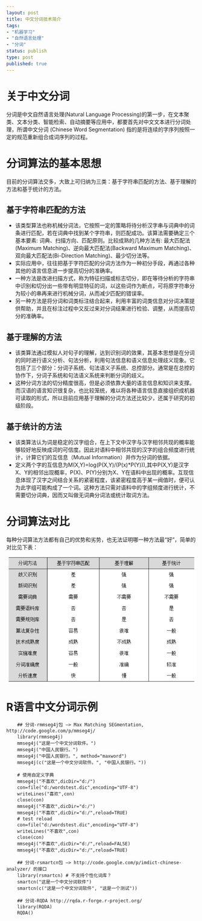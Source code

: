 ```yaml
--- 
layout: post
title: 中文分词技术简介
tags: 
- "机器学习"
- "自然语言处理"
- "分词"
status: publish
type: post
published: true
---
```

# 关于中文分词

分词是中文自然语言处理(Natural Language Processing)的第一步，在文本聚类、文本分类、智能检索、自动摘要等应用中，都要首先对中文文本进行分词处理，所谓中文分词 (Chinese Word Segmentation) 指的是将连续的字序列按照一定的规范重新组合成词序列的过程。

# 分词算法的基本思想

目前的分词算法交多，大致上可归纳为三类：基于字符串匹配的方法、基于理解的方法和基于统计的方法。

## 基于字符串匹配的方法


+ 该类型算法也称机械分词法，它按照一定的策略将待分析汉字串与词典中的词条进行匹配，若在词典中找到某个字符串，则匹配成功。该算法需要确定三个基本要素: 词典、扫描方向、匹配原则。比较成熟的几种方法有: 最大匹配法(Maximum Matching)、逆向最大匹配法(Backward Maximum Matching)、双向最大匹配法(Bi-Direction Matching)、最少切分法等。
+ 实际应用中，往往把基于字符匹配的分词方法作为一种初分手段，再通过各种其他的语言信息进一步提高切分的准确率。
+ 一种方法是改进扫描方式，称为特征扫描或标志切分，即在等待分析的字符串中识别和切分出一些带有明显特征的词，以这些词作为断点，可将原字符串分为较小的串再来进行机械分词，从而减少匹配的错误率。
+ 另一种方法是将分词和词类标注结合起来，利用丰富的词类信息对分词决策提供帮助，并且在标注过程中又反过来对分词结果进行检验、调整，从而提高切分的准确率。 

## 基于理解的方法

+ 该类算法通过模拟人对句子的理解，达到识别词的效果，其基本思想是在分词的同时进行语义分析、句法分析，利用句法信息和语义信息处理歧义现象。它包括了三个部分：分词子系统、句法语义子系统、总控部分。通常是在总控的协作下，分词子系统和句法语义系统来判断分词的歧义。
+ 这种分词方法的切分精度很高，但是必须依靠大量的语言信息和知识来支撑。而汉语的语言知识很复杂，也比较笼统，难以将各种语言信息直接组织成机器可读取的形式，所以目前应用基于理解的分词方法还比较少，还属于研究的初级阶段。

## 基于统计的方法

+ 该类算法认为词是稳定的汉字组合，在上下文中汉字与汉字相邻共现的概率能够较好地反映成词的可信度。因此对语料中相邻共现的汉字的组合频度进行统计，计算它们的互信息（Mutual Information）并作为分词的依据。
+ 定义两个字的互信息为M(X,Y)=log(P(X,Y)/(P(x)*P(Y))),其中P(X,Y)是汉字X、Y的相邻出现概率，P(X)、P(Y)分别为X、Y在语料中出现的概率。互现信息体现了汉字之间结合关系的紧密程度，该紧密程度高于某一阀值时，便可认为此字组可能构成了一个词。这种方法只需对语料中的字组频度进行统计，不需要切分词典，因而又叫做无词典分词法或统计取词方法。

# 分词算法对比

每种分词算法方法都有自己的优势和劣势，也无法证明哪一种方法最“好”，简单的对比见下表：

![分词算法对比](/upload/pic/2012-06-22-chinese-word-segmentation.png "")

# R语言中文分词示例

        ## 分词-rmmseg4j包 –> Max Matching SEGmentation, http://code.google.com/p/mmseg4j/
        library(rmmseg4j)
        mmseg4j("这是一个中文分词软件。")
        mmseg4j("中国人民银行。")
        mmseg4j("中国人民银行。", method="maxword")
        mmseg4j(c("这是一个中文分词软件。", "中国人民银行。"))

        # 使用自定义字典
        mmseg4j("不喜欢",dicDir="d:/")
        con=file("d:/wordstest.dic",encoding="UTF-8")
        writeLines("喜欢",con)
        close(con)
        mmseg4j("不喜欢",dicDir="d:/")
        mmseg4j("不喜欢",dicDir="d:/",reload=TRUE)
        # test reload
        con=file("d:/wordstest.dic",encoding="UTF-8")
        writeLines("不喜欢",con)
        close(con)
        mmseg4j("不喜欢",dicDir="d:/",reload=FALSE)
        mmseg4j("不喜欢",dicDir="d:/",reload=TRUE)

        ## 分词-rsmartcn包 –> http://code.google.com/p/imdict-chinese-analyzer/ 的接口
        library(rsmartcn) # 不支持个性化词库？
        smartcn("这是一个中文分词软件")
        smartcn(c("这是一个中文分词软件", "这是一个测试"))

        ## 分词-RQDA http://rqda.r-forge.r-project.org/
        library(RQDA)
        RQDA()
